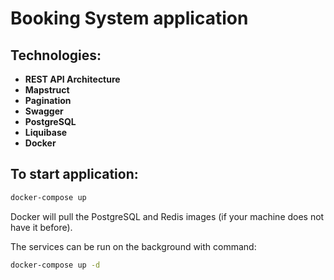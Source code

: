 # Booking System application

## Technologies:
- <b> REST API Architecture</b>
- <b> Mapstruct</b>
- <b> Pagination</b>
- <b> Swagger</b>
- <b> PostgreSQL</b>
- <b> Liquibase</b>
- <b> Docker</b>

## To start application:
```bash
docker-compose up
```

Docker will pull the PostgreSQL and Redis images (if your machine does not have it before).

The services can be run on the background with command:
```bash
docker-compose up -d
```